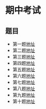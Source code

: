 # 期中考试
## 题目

* 第一题[地址](https://github.com/qiuzp94/midterm/blob/master/topic/1.md)
* 第二题[地址](https://github.com/qiuzp94/midterm/blob/master/topic/2.md)
* 第三题[地址](https://github.com/qiuzp94/midterm/blob/master/topic/3.md)
* 第四题[地址](https://github.com/qiuzp94/midterm/blob/master/topic/4.md)
* 第五题[地址](https://github.com/qiuzp94/midterm/blob/master/topic/5.md)
* 第六题[地址](https://github.com/qiuzp94/midterm/blob/master/topic/6.md)
* 第七题[地址](https://github.com/qiuzp94/midterm/blob/master/topic/7.md)
* 第八题[地址](https://github.com/qiuzp94/midterm/blob/master/topic/8.md)
* 第九题[地址](https://github.com/qiuzp94/midterm/blob/master/topic/9.md)
* 第十题[地址](https://github.com/qiuzp94/midterm/blob/master/topic/10.md)
